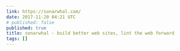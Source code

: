 ```yaml
---
link: https://sonarwhal.com/
date: 2017-11-20 04:21 UTC
# published: false
published: true
title: sonarwhal - build better web sites, lint the web forward
tags: []
---
```



